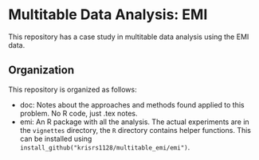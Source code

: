 
# Multitable Data Analysis: EMI

This repository has a case study in multitable data analysis using the
EMI data.

## Organization

This repository is organized as follows:
- doc: Notes about the approaches and methods found applied to this
  problem. No R code, just .tex notes.
- emi: An R package with all the analysis. The actual experiments are
  in the `vignettes` directory, the `R` directory contains helper
  functions. This can be installed using
  `install_github("krisrs1128/multitable_emi/emi")`.
